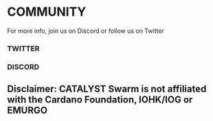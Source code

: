 # COMMUNITY

For more info, join us on Discord or follow us on Twitter

### TWITTER

### DISCORD

## Disclaimer: CATALYST Swarm is not affiliated with the Cardano Foundation, IOHK/IOG or EMURGO

